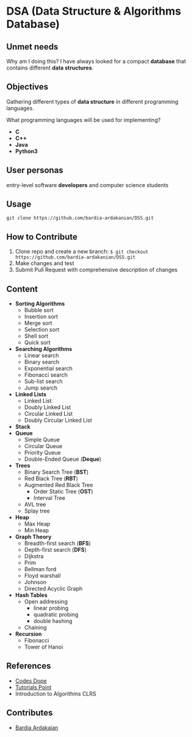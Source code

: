 # DSA (Data Structure & Algorithms Database)

## Unmet needs
Why am I doing this? I have always looked for a compact **database** that contains different **data structures**.

## Objectives
Gathering different types of **data structure** in different programming languages.

What programming languages will be used for implementing?
* **C**
* **C++**
* **Java**
* **Python3**

## User personas
entry-level software **developers** and computer science students

## Usage
```git clone https://github.com/bardia-ardakanian/DSS.git```

## How to Contribute
1. Clone repo and create a new branch: ```$ git checkout https://github.com/bardia-ardakanian/DSS.git```
2. Make changes and test
3. Submit Pull Request with comprehensive description of changes

## Content
* **Sorting Algorithms**
    * Bubble sort
    * Insertion sort
    * Merge sort
    * Selection sort
    * Shell sort
    * Quick sort
* **Searching Algorithms**
    * Linear search
    * Binary search
    * Exponential search
    * Fibonacci search
    * Sub-list search
    * Jump search
* **Linked Lists**
    * Linked List
    * Doubly Linked List
    * Circular Linked List
    * Doubly Circular Linked List
* **Stack**
* **Queue**
    * Simple Queue
    * Circular Queue
    * Priority Queue
    * Double-Ended Queue (**Deque**)
* **Trees**
    * Binary Search Tree (**BST**)
    * Red Black Tree (**RBT**)
    * Augmented Red Black Tree
        * Order Static Tree (**OST**)
        * Interval Tree
    * AVL tree
    * Splay tree
* **Heap**
    * Max Heap
    * Min Heap
* **Graph Theory**
    * Breadth-first search (**BFS**)
    * Depth-first search (**DFS**)
    * Dijkstra
    * Prim
    * Bellman ford
    * Floyd warshall
    * Johnson
    * Directed Acyclic Graph
* **Hash Tables**
    * Open addressing
        * linear probing
        * quadratic probing
        * double hashing
    * Chaining
* **Recursion**
    * Fibonacci
    * Tower of Hanoi

## References
* [Codes Dope](https://www.codesdope.com/)
* [Tutorials Point](https://www.tutorialspoint.com/index.htm)
* Introduction to Algorithms CLRS

## Contributes
* [Bardia Ardakaian](https://github.com/bardia-ardakanian)
